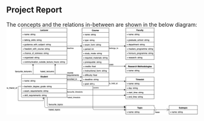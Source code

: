 ## Project Report

The concepts and the relations in-between are shown in the below diagram:
![class-diagram](../diagram/class-diagram.png)